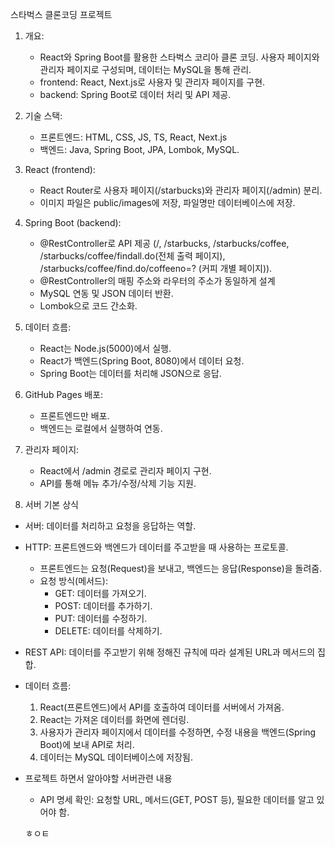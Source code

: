 스타벅스 클론코딩 프로젝트

1. 개요:
   - React와 Spring Boot를 활용한 스타벅스 코리아 클론 코딩. 사용자 페이지와 관리자 페이지로 구성되며, 데이터는 MySQL을 통해 관리.
   - frontend: React, Next.js로 사용자 및 관리자 페이지를 구현.
   - backend: Spring Boot로 데이터 처리 및 API 제공.

2. 기술 스택:
   - 프론트엔드: HTML, CSS, JS, TS, React, Next.js
   - 백엔드: Java, Spring Boot, JPA, Lombok, MySQL.

3. React (frontend):
   - React Router로 사용자 페이지(/starbucks)와 관리자 페이지(/admin) 분리.
   - 이미지 파일은 public/images에 저장, 파일명만 데이터베이스에 저장.

4. Spring Boot (backend):
   - @RestController로 API 제공 (/, /starbucks, /starbucks/coffee, /starbucks/coffee/findall.do(전체 출력 페이지), /starbucks/coffee/find.do/coffeeno=? (커피 개별 페이지)).
   - @RestController의 매핑 주소와 라우터의 주소가 동일하게 설계
   - MySQL 연동 및 JSON 데이터 반환.
   - Lombok으로 코드 간소화.

5. 데이터 흐름:
   - React는 Node.js(5000)에서 실행.
   - React가 백엔드(Spring Boot, 8080)에서 데이터 요청.
   - Spring Boot는 데이터를 처리해 JSON으로 응답.

6. GitHub Pages 배포:
   - 프론트엔드만 배포.
   - 백엔드는 로컬에서 실행하여 연동.

7. 관리자 페이지:
   - React에서 /admin 경로로 관리자 페이지 구현.
   - API를 통해 메뉴 추가/수정/삭제 기능 지원.

8. 서버 기본 상식
- 서버: 데이터를 처리하고 요청을 응답하는 역할.
- HTTP: 프론트엔드와 백엔드가 데이터를 주고받을 때 사용하는 프로토콜.
  - 프론트엔드는 요청(Request)을 보내고, 백엔드는 응답(Response)을 돌려줌.
  - 요청 방식(메서드):
    - GET: 데이터를 가져오기.
    - POST: 데이터를 추가하기.
    - PUT: 데이터를 수정하기.
    - DELETE: 데이터를 삭제하기.
- REST API: 데이터를 주고받기 위해 정해진 규칙에 따라 설계된 URL과 메서드의 집합.
- 데이터 흐름:
    1) React(프론트엔드)에서 API를 호출하여 데이터를 서버에서 가져옴.
    2) React는 가져온 데이터를 화면에 렌더링.
    3) 사용자가 관리자 페이지에서 데이터를 수정하면, 수정 내용을 백엔드(Spring Boot)에 보내 API로 처리.
    4) 데이터는 MySQL 데이터베이스에 저장됨.
 - 프로젝트 하면서 알아야할 서버관련 내용
   - API 명세 확인: 요청할 URL, 메서드(GET, POST 등), 필요한 데이터를 알고 있어야 함.  

   ㅎㅇㅌ

